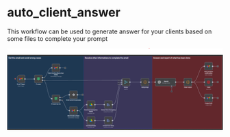 # auto_client_answer
This workflow can be used to generate answer for your clients based on some files to complete your prompt

![Workflow diagram](img/n8n_wkflw_1.png)